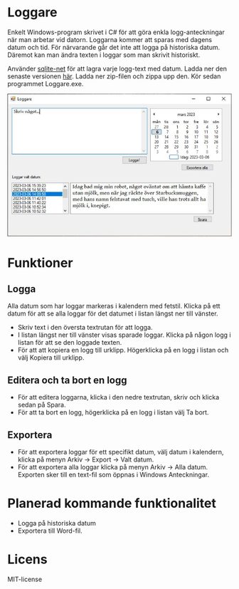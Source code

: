 # Loggare

Enkelt Windows-program skrivet i C# för att göra enkla logg-anteckningar när man arbetar vid datorn. Loggarna kommer att sparas med dagens datum och tid. För närvarande går det inte att logga på historiska datum. Däremot kan man ändra texten i loggar som man skrivit historiskt. 

Använder [sqlite-net](https://github.com/praeclarum/sqlite-net) för att lagra varje logg-text med datum. Ladda ner den senaste versionen [här](https://github.com/johandersson/Loggare/releases). Ladda ner zip-filen och zippa upp den. Kör sedan programmet Loggare.exe.


![Skärmbild](/images/screenshot.JPG?raw=true "Skärmbild av Loggare")

# Funktioner

## Logga
Alla datum som har loggar markeras i kalendern med fetstil. Klicka på ett datum för att se alla loggar för det datumet i listan längst ner till vänster.

- Skriv text i den översta textrutan för att logga.
- I listan längst ner till vänster visas sparade loggar. Klicka på någon logg i listan för att se den loggade texten.
- För att att kopiera en logg till urklipp. Högerklicka på en logg i listan och välj Kopiera till urklipp.

## Editera och ta bort en logg
- För att editera loggarna, klicka i den nedre textrutan, skriv och klicka sedan på Spara.
- För att ta bort en logg, högerklicka på en logg i listan välj Ta bort.

## Exportera

- För att exportera loggar för ett specifikt datum, välj datum i kalendern, klicka på menyn Arkiv -> Export -> Valt datum. 
- För att exportera alla loggar klicka på menyn Arkiv -> Alla datum. Exporten sker till en text-fil som öppnas i Windows Anteckningar. 

# Planerad kommande funktionalitet
- Logga på historiska datum
- Exportera till Word-fil.

# Licens
MIT-license
